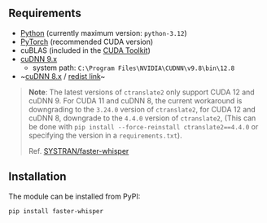 ## Requirements

* [Python](https://www.python.org/downloads/) (currently maximum version: `python-3.12`)
* [PyTorch](https://pytorch.org/get-started/locally/) (recommended CUDA version)
* cuBLAS (included in the [CUDA Toolkit](https://developer.nvidia.com/cuda-toolkit-archive))
* [cuDNN 9.x](https://developer.nvidia.com/cudnn)
  * system path: `C:\Program Files\NVIDIA\CUDNN\v9.8\bin\12.8`
* ~[cuDNN 8.x](https://developer.nvidia.com/rdp/cudnn-archive) / [redist link](https://developer.download.nvidia.com/compute/cudnn/redist/cudnn/windows-x86_64/)~
 
> **Note**: The latest versions of `ctranslate2` only support CUDA 12 and cuDNN 9. For CUDA 11 and cuDNN 8, the current workaround is downgrading to the `3.24.0` version of `ctranslate2`, for CUDA 12 and cuDNN 8, downgrade to the `4.4.0` version of `ctranslate2`, (This can be done with `pip install --force-reinstall ctranslate2==4.4.0` or specifying the version in a `requirements.txt`).
>
> Ref. [SYSTRAN/faster-whisper](https://github.com/SYSTRAN/faster-whisper?tab=readme-ov-file#gpu)

## Installation

The module can be installed from PyPI:

```bash
pip install faster-whisper
```
